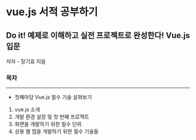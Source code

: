 # vue.js 서적 공부하기

## Do it! 예제로 이해하고 실전 프로젝트로 완성한다! Vue.js 입문

저자 - 장기효 지음

### 목차
--------------------------------------
- 첫째마당 Vue.js 필수 기술 살펴보기
01. vue.js 소개
02. 개발 환경 설정 및 첫 번째 프로젝트
03. 화면을 개발하기 위한 필수 단위
04. 상용 웹 앱을 개발하기 위한 필수 기술들
